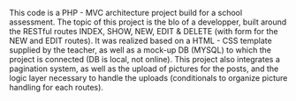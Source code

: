This code is a PHP - MVC architecture project build for a school assessment.
The topic of this project is the blo of a developper, built around the RESTful routes INDEX, SHOW, NEW, EDIT & DELETE (with form for the NEW and EDIT routes). 
It was realized based on a HTML - CSS template supplied by the teacher, as well as a mock-up DB (MYSQL) to which the project is connected (DB is local, not online).
This project also integrates a pagination system, as well as the upload of pictures for the posts, and the logic layer necessary to handle the uploads (conditionals to organize picture handling for each routes).
